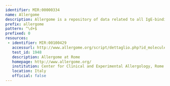 ```yaml
---
identifier: MIR:00000334
name: Allergome
description: Allergome is a repository of data related to all IgE-binding compounds. Its purpose is to collect a list of allergenic sources and molecules by using the widest selection criteria and sources.
prefix: allergome
pattern: ^\d+$
prefixed: 0
resources:
 - identifier: MIR:00100429
   accessurl: http://www.allergome.org/script/dettaglio.php?id_molecule=${id}
   test_id: 1948
   description: Allergome at Rome
   homepage: http://www.allergome.org/
   institution: Center for Clinical and Experimental Allergology, Rome
   location: Italy
   official: false
---
```

